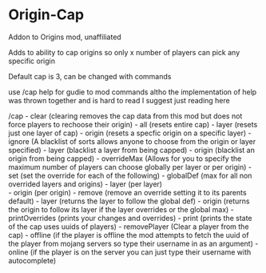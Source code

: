 # Origin-Cap
Addon to Origins mod, unaffiliated

Adds to ability to cap origins so only x number of players can pick any specific origin

Default cap is 3, can be changed with commands


use /cap help for gudie to mod commands altho the implementation of help was thrown together and is hard to read
I suggest just reading here

/cap 
	  - clear (clearing removes the cap data from this mod but does not force players to rechoose their origin) 
		  - all (resets entire cap) 
		  - layer (resets just one layer of cap) 
		  - origin (resets a specfic origin on a specific layer) 
	  - ignore (A blacklist of sorts  allows anyone to choose from the origin or layer specified) 
		  - layer (blacklist a layer from being capped) 
		  - origin (blacklist an origin from being capped) 
	  - overrideMax (Allows for you to specify the maximum number of players can choose globally  per layer  or per origin) 
		  - set (set the override for each of the following) 
			  - globalDef (max for all non overrided layers and origins) 
			  - layer (per layer)  
			  - origin (per origin) 
		  - remove (remove an override setting it to its parents default) 
			  - layer (returns the layer to follow the global def) 
			  - origin (returns the origin to follow its layer if the layer overrides or the global max) 
		  - printOverrides (prints your changes and overrides) 
	  - print (prints the state of the cap  uses uuids of players) 
	  - removePlayer (Clear a player from the cap) 
		  - offline (if the player is offline  the mod attempts to fetch the uuid of the player from mojang servers  so type their username in as an argument) 
		  - online (if the player is on the server  you can just type their username with autocomplete)



